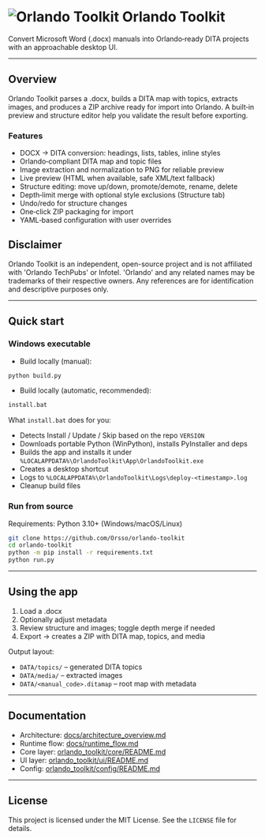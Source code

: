 # ![Orlando Toolkit](https://github.com/user-attachments/assets/15f610f5-52c0-43c3-93fc-37ae5be11d13) Orlando Toolkit

Convert Microsoft Word (.docx) manuals into Orlando‑ready DITA projects with an approachable desktop UI.

---

## Overview

Orlando Toolkit parses a .docx, builds a DITA map with topics, extracts images, and produces a ZIP archive ready for import into Orlando. A built‑in preview and structure editor help you validate the result before exporting.


### Features

- DOCX → DITA conversion: headings, lists, tables, inline styles
- Orlando‑compliant DITA map and topic files
- Image extraction and normalization to PNG for reliable preview
- Live preview (HTML when available, safe XML/text fallback)
- Structure editing: move up/down, promote/demote, rename, delete
- Depth‑limit merge with optional style exclusions (Structure tab)
- Undo/redo for structure changes
- One‑click ZIP packaging for import
- YAML‑based configuration with user overrides

## Disclaimer

Orlando Toolkit is an independent, open-source project and is not affiliated with 'Orlando TechPubs' or Infotel. 'Orlando' and any related names may be trademarks of their respective owners. Any references are for identification and descriptive purposes only.

---

## Quick start

### Windows executable

- Build locally (manual):

```bash
python build.py
```

- Build locally (automatic, recommended):

```bat
install.bat
```

What `install.bat` does for you:
- Detects Install / Update / Skip based on the repo `VERSION`
- Downloads portable Python (WinPython), installs PyInstaller and deps
- Builds the app and installs it under `%LOCALAPPDATA%\OrlandoToolkit\App\OrlandoToolkit.exe`
- Creates a desktop shortcut
- Logs to `%LOCALAPPDATA%\OrlandoToolkit\Logs\deploy-<timestamp>.log`
- Cleanup build files 


### Run from source

Requirements: Python 3.10+ (Windows/macOS/Linux)

```bash
git clone https://github.com/Orsso/orlando-toolkit
cd orlando-toolkit
python -m pip install -r requirements.txt
python run.py
```

---

## Using the app

1. Load a .docx
2. Optionally adjust metadata
3. Review structure and images; toggle depth merge if needed
4. Export → creates a ZIP with DITA map, topics, and media

Output layout:
- `DATA/topics/` – generated DITA topics
- `DATA/media/` – extracted images
- `DATA/<manual_code>.ditamap` – root map with metadata

---

## Documentation

- Architecture: [docs/architecture_overview.md](docs/architecture_overview.md)
- Runtime flow: [docs/runtime_flow.md](docs/runtime_flow.md)
- Core layer: [orlando_toolkit/core/README.md](orlando_toolkit/core/README.md)
- UI layer: [orlando_toolkit/ui/README.md](orlando_toolkit/ui/README.md)
- Config: [orlando_toolkit/config/README.md](orlando_toolkit/config/README.md)

---

## License

This project is licensed under the MIT License. See the `LICENSE` file for details.

